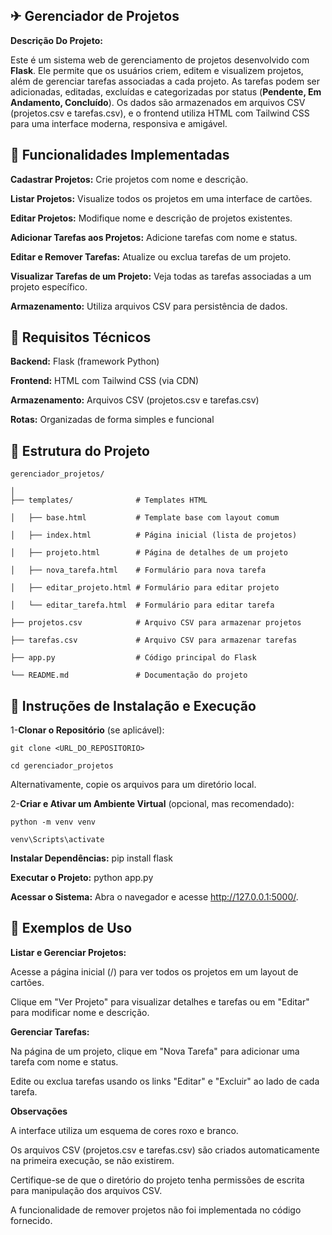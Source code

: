 ## ✈ Gerenciador de Projetos

**Descrição Do Projeto:**

Este é um sistema web de gerenciamento de projetos desenvolvido com **Flask**. Ele permite que os usuários criem, editem e visualizem projetos, além de gerenciar tarefas associadas a cada projeto. As tarefas podem ser adicionadas, editadas, excluídas e categorizadas por status (**Pendente, Em Andamento, Concluído**). Os dados são armazenados em arquivos CSV (projetos.csv e tarefas.csv), e o frontend utiliza HTML com Tailwind CSS para uma interface moderna, responsiva e amigável.

## 🛴 Funcionalidades Implementadas

**Cadastrar Projetos:** Crie projetos com nome e descrição.

**Listar Projetos:** Visualize todos os projetos em uma interface de cartões.

**Editar Projetos:** Modifique nome e descrição de projetos existentes.

**Adicionar Tarefas aos Projetos:** Adicione tarefas com nome e status.

**Editar e Remover Tarefas:** Atualize ou exclua tarefas de um projeto.

**Visualizar Tarefas de um Projeto:** Veja todas as tarefas associadas a um projeto específico.

**Armazenamento:** Utiliza arquivos CSV para persistência de dados.


## 🚤 Requisitos Técnicos

**Backend:** Flask (framework Python)

**Frontend:** HTML com Tailwind CSS (via CDN)

**Armazenamento:** Arquivos CSV (projetos.csv e tarefas.csv)

**Rotas:** Organizadas de forma simples e funcional

## 🚗 Estrutura do Projeto

```
gerenciador_projetos/

│
├── templates/              # Templates HTML

│   ├── base.html           # Template base com layout comum

│   ├── index.html          # Página inicial (lista de projetos)

│   ├── projeto.html        # Página de detalhes de um projeto

│   ├── nova_tarefa.html    # Formulário para nova tarefa

│   ├── editar_projeto.html # Formulário para editar projeto

│   └── editar_tarefa.html  # Formulário para editar tarefa

├── projetos.csv            # Arquivo CSV para armazenar projetos

├── tarefas.csv             # Arquivo CSV para armazenar tarefas

├── app.py                  # Código principal do Flask

└── README.md               # Documentação do projeto
```



## 🚅 Instruções de Instalação e Execução

1-**Clonar o Repositório** (se aplicável):

```
git clone <URL_DO_REPOSITORIO>

cd gerenciador_projetos
```

Alternativamente, copie os arquivos para um diretório local.

2-**Criar e Ativar um Ambiente Virtual** (opcional, mas recomendado):

```
python -m venv venv

venv\Scripts\activate
```    


**Instalar Dependências:**
pip install flask


**Executar o Projeto:**
python app.py


**Acessar o Sistema:**
Abra o navegador e acesse http://127.0.0.1:5000/.


## 🚒 Exemplos de Uso

**Listar e Gerenciar Projetos:**

Acesse a página inicial (/) para ver todos os projetos em um layout de cartões.

Clique em "Ver Projeto" para visualizar detalhes e tarefas ou em "Editar" para modificar nome e descrição.


**Gerenciar Tarefas:**

Na página de um projeto, clique em "Nova Tarefa" para adicionar uma tarefa com nome e status.

Edite ou exclua tarefas usando os links "Editar" e "Excluir" ao lado de cada tarefa.



**Observações**

A interface utiliza um esquema de cores roxo e branco.

Os arquivos CSV (projetos.csv e tarefas.csv) são criados automaticamente na primeira execução, se não existirem.

Certifique-se de que o diretório do projeto tenha permissões de escrita para manipulação dos arquivos CSV.

A funcionalidade de remover projetos não foi implementada no código fornecido.

